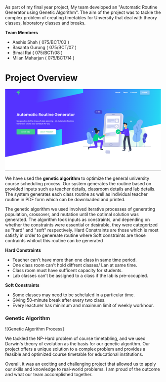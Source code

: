 As part of my final year project, My team developed an "Automatic Routine Generator using Genetic Algorithm". The aim of the project was to tackle the complex problem of creating timetables for Unversity that deal with theory classes, laboratory classes and breaks.

**Team Members**
- Aashis Shah ( 075/BCT/03 )
- Basanta Gurung ( 075/BCT/07 )
- Bimal Rai ( 075/BCT/08 )
- Milan Maharjan ( 075/BCT/14 )


# Project Overview

![Project Landing page ](/Image%20for%20redme/Major%20Project.png)

We have  used the **genetic algorithm** to optimize the general university course scheduling process. Our system generates the routine based on provided inputs such as teacher details, classroom details and lab details. The system generates each class routine as well as individual teacher routine in PDF form which can be downloaded and printed.

The genetic algorithm we used involved iterative processes of generating population, crossover, and mutation until the optimal solution was generated. The algorithm took inputs as constraints, and depending on whether the constraints were essential or desirable, they were categorized as "hard" and "soft" respectively. Hard Constraints are those which is most satisfy in order to genereate routine where Soft constraints are those contraints whitout this routine can be generated

**Hard Constraints**
- Teacher can't have more than one class in same time period.
- One class room can't hold diffrent classes/ Lan at same time.
- Class room must have sufficent capacity for students.
- Lab classes can't be assigned to a class if the lab is pre-occupied.

**Soft Constraints**

- Some classes may need to be scheluled in a particular time.
- Giving 50-minute break after every two class.
- Every leacturer has minimum and maximum limit of weekly workhour.

### Genetic Algorithm 

![Genetic Algorithm Process]


We tackled the NP-Hard problem of course timetabling, and we used Darwin's theory of evolution as the basis for our genetic algorithm. Our project offers a unique solution to a complex problem and provides a feasible and optimized course timetable for educational institutions.

Overall, it was an exciting and challenging project that allowed us to apply our skills and knowledge to real-world problems. I am proud of the outcome and what our team accomplished together.
